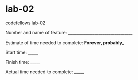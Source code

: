 # lab-02
codefellows lab-02

Number and name of feature: ________________________________

Estimate of time needed to complete: __Forever, probably___

Start time: _____

Finish time: _____

Actual time needed to complete: _____
